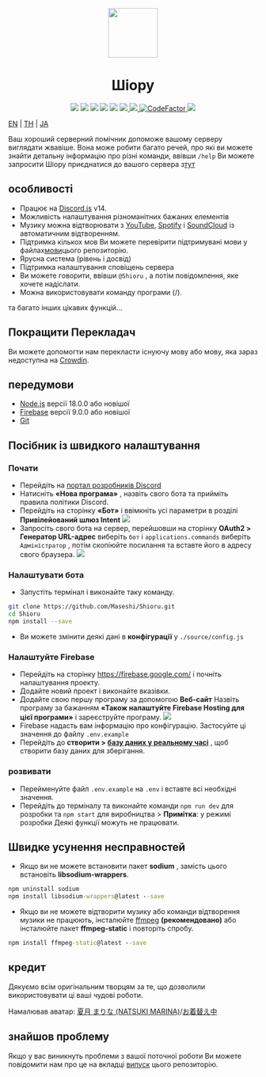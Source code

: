 <div align="center">
  <img src="https://raw.githubusercontent.com/Maseshi/Shioru/main/assets/icons/favicon-circle.png" width="100" />
  <h1>
    <strong>Шіору</strong>
  </h1>
  <img src="https://img.shields.io/badge/discord.js-v14-7354F6?logo=discord&logoColor=white" />
  <img src="https://img.shields.io/github/stars/Maseshi/Shioru.svg?logo=github" />
  <img src="https://img.shields.io/github/v/release/Maseshi/Shioru">
  <img src="https://img.shields.io/github/license/Maseshi/Shioru.svg?logo=github" />
  <img src="https://img.shields.io/github/last-commit/Maseshi/Shioru">
  <a title="Статус" target="_blank" href="https://shioru.statuspage.io/">
    <img src="https://img.shields.io/badge/dynamic/json?logo=google-cloud&logoColor=white&label=status&query=status.indicator&url=https%3A%2F%2Fq60yrzp0cbgg.statuspage.io%2Fapi%2Fv2%2Fstatus.json" />
  </a>
  <a title="Crowdin" target="_blank" href="https://crowdin.com/project/shioru-bot">
    <img src="https://badges.crowdin.net/shioru-bot/localized.svg">
  </a>
  <a title="CodeFactor" target="_blank" href="https://www.codefactor.io/repository/github/maseshi/shioru">
    <img src="https://www.codefactor.io/repository/github/maseshi/shioru/badge" alt="CodeFactor" />
  </a>
  <a title="Топ.гг" target="_blank" href="https://top.gg/bot/704706906505347183">
    <img src="https://top.gg/api/widget/upvotes/704706906505347183.svg">
  </a>
</div>

[EN](https://github.com/Maseshi/Shioru/blob/main/documents/README.en.md) | [TH](https://github.com/Maseshi/Shioru/blob/main/documents/README.th.md) | [JA](https://github.com/Maseshi/Shioru/blob/main/documents/README.ja.md)

Ваш хороший серверний помічник допоможе вашому серверу виглядати жвавіше. Вона може робити багато речей, про які ви можете знайти детальну інформацію про різні команди, ввівши `/help` Ви можете запросити Шіору приєднатися до вашого сервера з[тут](https://discord.com/api/oauth2/authorize?client_id=704706906505347183&permissions=8&scope=applications.commands%20bot&redirect_uri=https%3A%2F%2Fshiorus.web.app%2Fthanks-you)

## особливості

- Працює на [Discord.js](https://discord.js.org/) v14.
- Можливість налаштування різноманітних бажаних елементів
- Музику можна відтворювати з [YouTube](https://www.youtube.com/), [Spotify](https://www.spotify.com/) і [SoundCloud](https://soundcloud.com/) із автоматичним відтворенням.
- Підтримка кількох мов Ви можете перевірити підтримувані мови у файлах[мови](https://github.com/Maseshi/shioru/blob/main/source/languages)цього репозиторію.
- Ярусна система (рівень і досвід)
- Підтримка налаштування сповіщень сервера
- Ви можете говорити, ввівши `@Shioru` , а потім повідомлення, яке хочете надіслати.
- Можна використовувати команду програми (/).

та багато інших цікавих функцій...

## Покращити Перекладач

Ви можете допомогти нам перекласти існуючу мову або мову, яка зараз недоступна на [Crowdin](https://crowdin.com/project/shioru-bot).

## передумови

- [Node.js](https://nodejs.org/) версії 18.0.0 або новішої
- [Firebase](https://firebase.google.com/) версії 9.0.0 або новішої
- [Git](https://git-scm.com/downloads)

## Посібник із швидкого налаштування

### Почати

- Перейдіть на [портал розробників Discord](https://discord.com/developers/applications)
- Натисніть **«Нова програма»** , назвіть свого бота та прийміть правила політики Discord.
- Перейдіть на сторінку **«Бот»** і ввімкніть усі параметри в розділі **Привілейований шлюз Intent** ![](https://raw.githubusercontent.com/Maseshi/Shioru/main/assets/images/discord-developer-portal-privileged-gateway-intents.png)
- Запросіть свого бота на сервер, перейшовши на сторінку **OAuth2 > Генератор URL-адрес** виберіть `бот` і `applications.commands` виберіть `Адміністратор` , потім скопіюйте посилання та вставте його в адресу свого браузера. ![](https://raw.githubusercontent.com/Maseshi/Shioru/main/assets/images/discord-developer-portal-scopes.png)

### Налаштувати бота

- Запустіть термінал і виконайте таку команду.

```bash
git clone https://github.com/Maseshi/Shioru.git
cd Shioru
npm install --save
```

- Ви можете змінити деякі дані в **конфігурації** у `./source/config.js`

### Налаштуйте Firebase

- Перейдіть на сторінку https://firebase.google.com/ і почніть налаштування проекту.
- Додайте новий проект і виконайте вказівки.
- Додайте свою першу програму за допомогою **Веб-сайт** Назвіть програму за бажанням **«Також налаштуйте Firebase Hosting для цієї програми»** і зареєструйте програму. ![](https://raw.githubusercontent.com/Maseshi/Shioru/main/assets/images/firebase-setup-web-application.png)
- Firebase надасть вам інформацію про конфігурацію. Застосуйте ці значення до файлу `.env.example`
- Перейдіть до **створити > [базу даних у реальному часі](https://console.firebase.google.com/u/0/project/_/database/data)** , щоб створити базу даних для зберігання.

### розвивати

- Перейменуйте файл `.env.example` на `.env` і вставте всі необхідні значення.
- Перейдіть до терміналу та виконайте команди `npm run dev` для розробки та `npm start` для виробництва > **Примітка**: у режимі розробки Деякі функції можуть не працювати.

## Швидке усунення несправностей

- Якщо ви не можете встановити пакет **sodium** , замість цього встановіть **libsodium-wrappers**.
```bat
npm uninstall sodium
npm install libsodium-wrappers@latest --save
```
- Якщо ви не можете відтворити музику або команди відтворення музики не працюють, інсталюйте [ffmpeg](https://ffmpeg.org/download.html) **(рекомендовано)** або інсталюйте пакет **ffmpeg-static** і повторіть спробу.
```bat
npm install ffmpeg-static@latest --save
```

## кредит

Дякуємо всім оригінальним творцям за те, що дозволили використовувати ці ваші чудові роботи.

Намалював аватар: [夏月 まりな (NATSUKI MARINA)](https://www.pixiv.net/en/users/482462)/[お着替え中](https://www.pixiv.net/en/artworks/76075098)

## знайшов проблему

Якщо у вас виникнуть проблеми з вашої поточної роботи Ви можете повідомити нам про це на вкладці [випуск](https://github.com/Maseshi/Shioru/issues) цього репозиторію.
